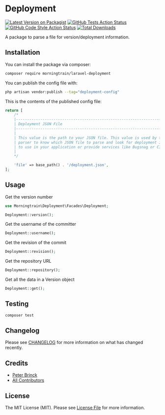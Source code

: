 # Deployment

[![Latest Version on Packagist](https://img.shields.io/packagist/v/morningtrain/laravel-deployment.svg?style=flat-square)](https://packagist.org/packages/morningtrain/laravel-deployment)
[![GitHub Tests Action Status](https://img.shields.io/github/workflow/status/Morning-Train/laravel-deployment/run-tests?label=tests)](https://github.com/Morning-Train/laravel-deployment/actions?query=workflow%3Arun-tests+branch%3Amain)
[![GitHub Code Style Action Status](https://img.shields.io/github/workflow/status/Morning-Train/laravel-deployment/Check%20&%20fix%20styling?label=code%20style)](https://github.com/Morning-Train/laravel-deployment/actions?query=workflow%3A"Check+%26+fix+styling"+branch%3Amain)
[![Total Downloads](https://img.shields.io/packagist/dt/morningtrain/laravel-deployment.svg?style=flat-square)](https://packagist.org/packages/morningtrain/laravel-deployment)

A package to parse a file for version/deployment information.

## Installation

You can install the package via composer:

```bash
composer require morningtrain/laravel-deployment
```

You can publish the config file with:

```bash
php artisan vendor:publish --tag="deployment-config"
```

This is the contents of the published config file:

```php
return [
    /*
    |--------------------------------------------------------------------------
    | Deployment JSON File
    |--------------------------------------------------------------------------
    |
    | This value is the path to your JSON file. This value is used by the deployment
    | parser to know which JSON file to parse and look for deployment information,
    | to use in your application or provide services like Bugsnag or CI/CD.
    |
    */

    'file' => base_path() . '/deployment.json',
];
```

## Usage

Get the version number

```php
use Morningtrain\Deployment\Facades\Deployment;

Deployment::version();
```

Get the username of the committer

```php
Deployment::username();
```

Get the revision of the commit

```php
Deployment::revision();
```

Get the repository URL

```php
Deployment::repository();
```

Get all the data in a Version object

```php
Deployment::get();
```

## Testing

```bash
composer test
```

## Changelog

Please see [CHANGELOG](CHANGELOG.md) for more information on what has changed recently.

## Credits

- [Peter Brinck](https://github.com/peterbrinck)
- [All Contributors](../../contributors)

## License

The MIT License (MIT). Please see [License File](LICENSE.md) for more information.
